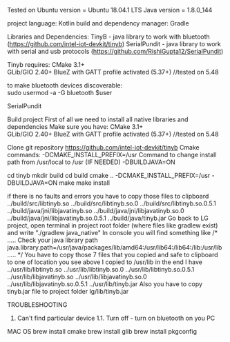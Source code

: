 Tested on
Ubuntu version = Ubuntu 18.04.1 LTS
Java version = 1.8.0_144

project language: Kotlin
build and dependency manager: Gradle

Libraries and Dependencies:
TinyB - java library to work with bluetooth (https://github.com/intel-iot-devkit/tinyb)
SerialPundit - java library to work with serial and usb protocols (https://github.com/RishiGupta12/SerialPundit)

Tinyb requires: 
    CMake 3.1+  
    GLib/GIO 2.40+
    BlueZ with GATT profile activated (5.37+) //tested on 5.48

to make bluetooth devices discoverable:     
sudo usermod -a -G bluetooth $user
    
SerialPundit    


Build project
First of all we need to install all native libraries and dependencies
Make sure you have:
    CMake 3.1+  
    GLib/GIO 2.40+
    BlueZ with GATT profile activated (5.37+) //tested on 5.48

Clone git repository https://github.com/intel-iot-devkit/tinyb
Cmake commands:
-DCMAKE_INSTALL_PREFIX=/usr Command to change install path from /usr/local to /usr (IF NEEDED)
-DBUILDJAVA=ON
 
cd tinyb
mkdir build
cd build
cmake .. -DCMAKE_INSTALL_PREFIX=/usr -DBUILDJAVA=ON 
make
make install

if there is no faults and errors you have to copy those files to clipboard
../build/src/libtinyb.so
../build/src/libtinyb.so.0
../build/src/libtinyb.so.0.5.1
../build/java/jni/libjavatinyb.so
../build/java/jni/libjavatinyb.so.0
../build/java/jni/libjavatinyb.so.0.5.1
../build/java/tinyb.jar
 Go back to LG project, open terminal in project root folder (where files like gradlew exist) 
 and write "./gradlew java_native"
 In console you will find something like
 /*
 .....
 Check your java library path
 java.library.path=/usr/java/packages/lib/amd64:/usr/lib64:/lib64:/lib:/usr/lib
 .....
 */
 You have to copy those 7 files that you copied and safe to clipboard to one of location you see above
 I copied to /usr/lib
 in the end I have
 ../usr/lib/libtinyb.so
 ../usr/lib/libtinyb.so.0
 ../usr/lib/libtinyb.so.0.5.1
 ../usr/lib/libjavatinyb.so
 ../usr/lib/libjavatinyb.so.0
 ../usr/lib/libjavatinyb.so.0.5.1
 ../usr/lib/tinyb.jar
Also you have to copy tinyb.jar file to project folder lg/lib/tinyb.jar

TROUBLESHOOTING
1. Can't find particular device
1.1. Turn off - turn on bluetooth on you PC



MAC OS
brew install cmake
brew install glib
brew install pkgconfig

